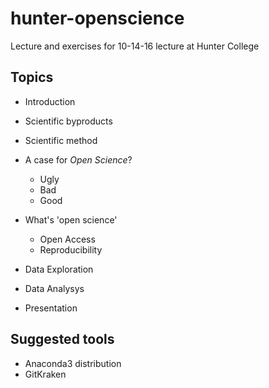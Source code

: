 # hunter-openscience
Lecture and exercises for 10-14-16 lecture at Hunter College

## Topics
 - Introduction
 - Scientific byproducts
 - Scientific method
 - A case for *Open Science*?
    - Ugly
    - Bad
    - Good
    
 - What's 'open science'
    - Open Access
    - Reproducibility

 - Data Exploration
 - Data Analysys
 - Presentation
 
 
## Suggested tools
 - Anaconda3 distribution
 - GitKraken

